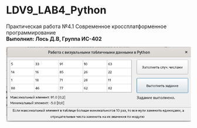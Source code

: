 # LDV9_LAB4_Python

Практическая работа №4.1 Современное кроссплатформенное программирование<br />
**Выполнил: Лось Д.В, Группа ИС-402**

![Screenshot](screenshot1.png)
